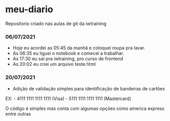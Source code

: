# meu-diario
Repositorio criado nas aulas de git da iwtraining

### 06/07/2021
- Hoje eu acordei as 05:45 da manhã e coloquei roupa pra lavar.
- As 06:35 eu liguei o notebook e comecei a trabalhar.
- As 17:30 eu saí pra iwtraining, pro curso de frontend
- As 20:02 eu criei um arquivo teste.html

### 20/07/2021
- Adição de validação simples para identificação de bandeiras de cartões

EX: 
    - 4111 1111 1111 1111 (Visa)
    - 5111 1111 1111 1111 (Mastercard)

O código é simples mas conta com algumas opções como america express entre outras